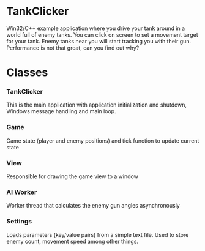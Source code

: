# TankClicker

Win32/C++ example application where you drive your tank around in a world full of enemy tanks. You can click on screen to set a movement target for your tank. Enemy tanks near you will start tracking you with their gun. Performance is not that great, can you find out why?

# Classes

### TankClicker

This is the main application with application initialization and shutdown, Windows message handling and main loop.

### Game

Game state (player and enemy positions) and tick function to update current state

### View

Responsible for drawing the game view to a window

### AI Worker

Worker thread that calculates the enemy gun angles asynchronously

### Settings 

Loads parameters (key/value pairs) from a simple text file. Used to store enemy count, movement speed among other things.


